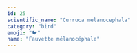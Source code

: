 ```yaml
---
id: 25
scientific_name: "Curruca melanocephala"
category: "bird"
emoji: "🐦"
name: "Fauvette mélanocéphale"
---
```

